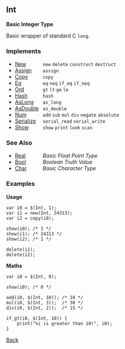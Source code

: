 Int
---
__Basic Integer Type__

Basic wrapper of standard C `long`.


### Implements

* <span style="width:75px; float:left;">[New](new)</span> `new` `delete` `construct` `destruct`
* <span style="width:75px; float:left;">[Assign](assign)</span> `assign`
* <span style="width:75px; float:left;">[Copy](copy)</span> `copy`
* <span style="width:75px; float:left;">[Eq](eq)</span> `eq` `neq` `if_eq` `if_neq`
* <span style="width:75px; float:left;">[Ord](ord)</span> `gt` `lt` `ge` `le`
* <span style="width:75px; float:left;">[Hash](hash)</span> `hash`
* <span style="width:75px; float:left;">[AsLong](aslong)</span> `as_long`
* <span style="width:75px; float:left;">[AsDouble](asdouble)</span> `as_double`
* <span style="width:75px; float:left;">[Num](num)</span> `add` `sub` `mul` `div` `negate` `absolute`
* <span style="width:75px; float:left;">[Serialize](serialize)</span> `serial_read` `serial_write`
* <span style="width:75px; float:left;">[Show](show)</span> `show` `print` `look` `scan`


### See Also

* <span style="width:75px; float:left;">[Real](real)</span> _Basic Float Point Type_
* <span style="width:75px; float:left;">[Bool](bool)</span> _Boolean Truth Value_
* <span style="width:75px; float:left;">[Char](char)</span> _Basic Character Type_


### Examples

__Usage__

    var i0 = $(Int, 1);
    var i1 = new(Int, 24313);
    var i2 = copy(i0);
    
    show(i0); /* 1 */
    show(i1); /* 24313 */
    show(i2); /* 1 */
    
    delete(i1);
    delete(i2);
    
__Maths__
    
    var i0 = $(Int, 0);
    
    show(i0); /* 0 */
    
    add(i0, $(Int, 10)); /* 10 */
    mul(i0, $(Int, 3));  /* 30 */
    div(i0, $(Int, 2));  /* 15 */
    
    if_gt(i0, $(Int, 10)) {
        print("%i is greater than 10!", i0);
    }
    

[Back](/documentation)
